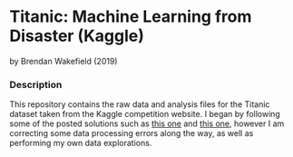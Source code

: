 # Titanic: Machine Learning from Disaster (Kaggle)

by Brendan Wakefield (2019)

### Description

This repository contains the raw data and analysis files for the Titanic
dataset taken from the Kaggle competition website. I began by following some
of the posted solutions such as [this one](https://www.kaggle.com/arthurtok/introduction-to-ensembling-stacking-in-python)
and [this one](https://www.kaggle.com/sinakhorami/titanic-best-working-classifier),
however I am correcting some data processing errors along the way, as well as
performing my own data explorations.